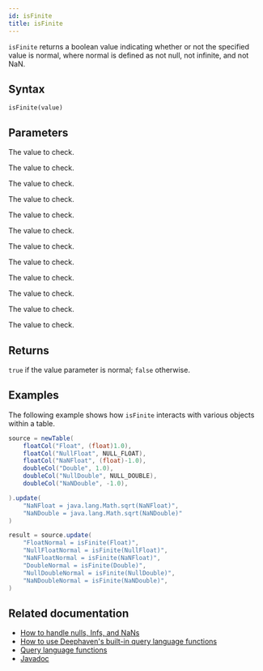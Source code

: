```yaml
---
id: isFinite
title: isFinite
---
```


`isFinite` returns a boolean value indicating whether or not the specified value is normal, where normal is defined as not null, not infinite, and not NaN.

## Syntax

```
isFinite(value)
```

## Parameters

<ParamTable>
<Param name="value" type="byte">

The value to check.

</Param>
<Param name="value" type="double">

The value to check.

</Param>
<Param name="value" type="float">

The value to check.

</Param>
<Param name="value" type="int">

The value to check.

</Param>
<Param name="value" type="long">

The value to check.

</Param>
<Param name="value" type="short">

The value to check.

</Param>
<Param name="value" type="Byte">

The value to check.

</Param>
<Param name="value" type="Double">

The value to check.

</Param>
<Param name="value" type="Float">

The value to check.

</Param>
<Param name="value" type="Integer">

The value to check.

</Param>
<Param name="value" type="Long">

The value to check.

</Param>
<Param name="value" type="Short">

The value to check.

</Param>
</ParamTable>

## Returns

`true` if the value parameter is normal; `false` otherwise.

## Examples

The following example shows how `isFinite` interacts with various objects within a table.

```groovy order=source,result
source = newTable(
    floatCol("Float", (float)1.0),
    floatCol("NullFloat", NULL_FLOAT),
    floatCol("NaNFloat", (float)-1.0),
    doubleCol("Double", 1.0),
    doubleCol("NullDouble", NULL_DOUBLE),
    doubleCol("NaNDouble", -1.0),

).update(
    "NaNFloat = java.lang.Math.sqrt(NaNFloat)",
    "NaNDouble = java.lang.Math.sqrt(NaNDouble)"
)

result = source.update(
    "FloatNormal = isFinite(Float)",
    "NullFloatNormal = isFinite(NullFloat)",
    "NaNFloatNormal = isFinite(NaNFloat)",
    "DoubleNormal = isFinite(Double)",
    "NullDoubleNormal = isFinite(NullDouble)",
    "NaNDoubleNormal = isFinite(NaNDouble)",
)
```

## Related documentation

- [How to handle nulls, Infs, and NaNs](../../../how-to-guides/handle-null-inf-nan.md)
- [How to use Deephaven's built-in query language functions](../../../how-to-guides/query-language-functions.md)
- [Query language functions](../query-library/query-language-function-reference.md)
- [Javadoc](<https://deephaven.io/core/javadoc/io/deephaven/libs/GroovyStaticImports.html#isFinite(T)>)
